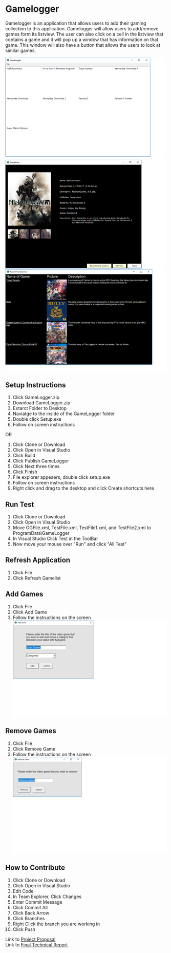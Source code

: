 # Gamelogger 
Gamelogger is an application that allows users to add their gaming collection to this application. Gamelogger will allow users to add/remove games form its listview. The user can also click on a cell in the listview that contains a game and it will pop up a window that has information on that game. This window will also have a button that allows the users to look at similar games. 

![](Images/MainWindow.png) ![](Images/GameView.png) ![](Images/RecommendGames.png) 

## Setup Instructions
1. Click GameLogger.zip
2. Download GameLogger.zip 
3. Extarct Folder to Desktop 
4. Naviatge to the inside of the GameLogger folder 
5. Double click Setup.exe 
6. Follow on screen instructions 
 
 OR 
 
1. Click Clone or Download 
2. Click Open in Visual Studio 
3. Click Build 
4. Click Publish GameLogger
5. Click Next three times 
6. Click Finish 
7. File explorer appeaers, double click setup.exe
8. Follow on screen instructions 
8. Right click and drag to the desktop and click Create shortcuts here 



## Run Test 

1. Click Clone or Download 
2. Click Open in Visual Studio 
3. Move OGFile.xml, TestFile.xml, TestFile1.xml, and TestFile2.xml to ProgramData\GameLogger
4. In Visual Studio Click Test in the ToolBar
5. Now move your mouse over "Run" and click "All Test"  


## Refresh Application 
1. Click File 
2. Click Refresh Gamelist 

## Add Games 
1. Click File 
2. Click Add Game 
3. Follow the instructions on the screen 
![](Images/AddGames.png)

## Remove Games 
1. Click File 
2. Click Remove Game 
3. Follow the instructions on the screen
![](Images/RemoveGames.png)

## How to Contribute
1. Click Clone or Download 
2. Click Open in Visual Studio 
3. Edit Code 
4. In Team Explorer, Click Changes 
5. Enter Commit Message
6. Click Commit All
7. Click Back Arrow
8. Click Branches 
9. Right Click the branch you are working in 
10. Click Push 

Link to [Project Proposal](https://github.com/parkerjd4/CapstoneProject/blob/master/ProjectProposal.md)\
Link to [Final Technical Report](https://github.com/parkerjd4/CapstoneProject/blob/master/Final%20Technical%20Report)


